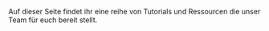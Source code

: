 Auf dieser Seite findet ihr eine reihe von Tutorials und Ressourcen die unser Team für euch bereit stellt.
